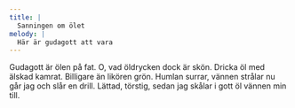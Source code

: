 ```yaml
---
title: |
  Sanningen om ölet
melody: |
  Här är gudagott att vara
---
```

Gudagott är ölen på fat. 
O, vad öldrycken dock är skön. 
Dricka öl med älskad kamrat. 
Billigare än likören grön. 
Humlan surrar, vännen strålar 
nu går jag och slår en drill. 
Lättad, törstig, sedan jag skålar 
i gott öl vännen min till.